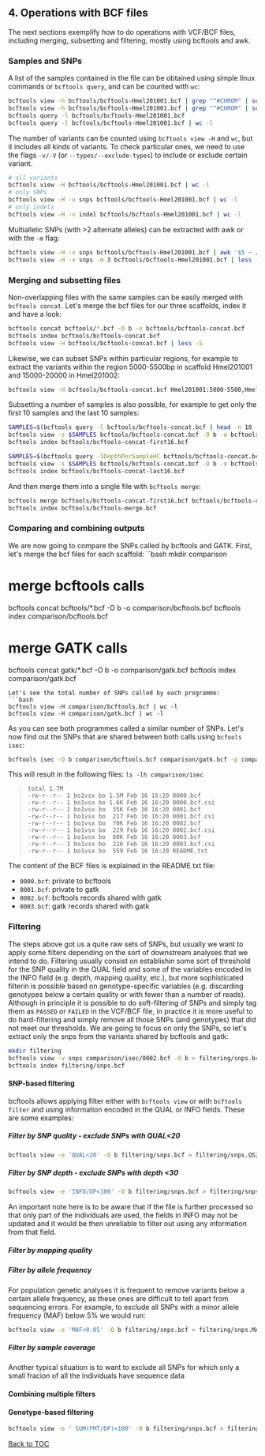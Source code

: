 ## 4. Operations with BCF files
The next sections exemplify how to do operations with VCF/BCF files, including merging, subsetting and filtering, mostly using bcftools and awk.

### Samples and SNPs 
A list of the samples contained in the file can be obtained using simple linux commands or `bcftools query`, and can be counted with `wc`:
```bash
bcftools view -h bcftools/bcftools-Hmel201001.bcf | grep "^#CHROM" | sed 's/.*FORMAT\t//; s/\t/\n/g'
bcftools view -h bcftools/bcftools-Hmel201001.bcf | grep "^#CHROM" | sed 's/.*FORMAT\t//; s/\t/\n/g' | wc -l
bcftools query -l bcftools/bcftools-Hmel201001.bcf
bcftools query -l bcftools/bcftools-Hmel201001.bcf | wc -l
```
The number of variants can be counted using `bcftools view -H` and `wc`, but it includes all kinds of variants. To check particular ones, we need to use the flags `-v/-V` (or `--types/--exclude-types`) to include or exclude certain variant. 
```bash
# all variants
bcftools view -H bcftools/bcftools-Hmel201001.bcf | wc -l
# only SNPs
bcftools view -H -v snps bcftools/bcftools-Hmel201001.bcf | wc -l
# only indels
bcftools view -H -v indel bcftools/bcftools-Hmel201001.bcf | wc -l
```
Multiallelic SNPs (with >2 alternate alleles) can be extracted with awk or with the `-m` flag:
```bash
bcftools view -H -v snps bcftools/bcftools-Hmel201001.bcf | awk '$5 ~ /,/' | less -S
bcftools view -H -v snps -m 3 bcftools/bcftools-Hmel201001.bcf | less -S
```

### Merging and subsetting files
Non-overlapping files with the same samples can be easily merged with `bcftools concat`. Let's merge the bcf files for our three scaffolds, index it and have a look:
```bash
bcftools concat bcftools/*.bcf -O b -o bcftools/bcftools-concat.bcf
bcftools index bcftools/bcftools-concat.bcf
bcftools view -H bcftools/bcftools-concat.bcf | less -S
```
Likewise, we can subset SNPs within particular regions, for example to extract the variants within the region 5000-5500bp in scaffold Hmel201001 and 15000-20000 in Hmel201002:
```bash
bcftools view -H bcftools/bcftools-concat.bcf Hmel201001:5000-5500,Hmel201002:15000-20000 | less -S 
```
Subsetting a number of samples is also possible, for example to get only the first 10 samples and the last 10 samples:
```bash
SAMPLES=$(bcftools query -l bcftools/bcftools-concat.bcf | head -n 10 | tr '\n/' ','| sed 's/,$//')
bcftools view -s $SAMPLES bcftools/bcftools-concat.bcf -O b -o bcftools/bcftools-concat-first16.bcf
bcftools index bcftools/bcftools-concat-first16.bcf

SAMPLES=$(bcftools query -lDepthPerSampleHC bcftools/bcftools-concat.bcf | tail -n 10 | tr '\n/' ','| sed 's/,$//')
bcftools view -s $SAMPLES bcftools/bcftools-concat.bcf -O b -o bcftools/bcftools-concat-last16.bcf
bcftools index bcftools/bcftools-concat-last16.bcf
```
And then merge them into a single file with `bcftools merge`:
```bash
bcftools merge bcftools/bcftools-concat-first16.bcf bcftools/bcftools-concat-last16.bcf -O b -o bcftools/bcftools-merge.bcf
bcftools index bcftools/bcftools-merge.bcf
```

### Comparing and combining outputs
We are now going to compare the SNPs called by bcftools and GATK. First, let's merge the bcf files for each scaffold:
``bash
mkdir comparison
# merge bcftools calls
bcftools concat bcftools/*.bcf -O b -o comparison/bcftools.bcf
bcftools index comparison/bcftools.bcf
# merge GATK calls
bcftools concat gatk/*.bcf -O b -o comparison/gatk.bcf
bcftools index comparison/gatk.bcf
```
Let's see the total number of SNPs called by each programme:
```bash
bcftools view -H comparison/bcftools.bcf | wc -l
bcftools view -H comparison/gatk.bcf | wc -l
```
As you can see both programmes called a similar number of SNPs. Let's now find out the SNPs that are shared between both calls using ``bcfools isec``:
```bash
bcftools isec -O b comparison/bcftools.bcf comparison/gatk.bcf -p comparison/isec
```
This will result in the following files:
```ls -lh comparison/isec```

>``total 1.7M``<br>
>``-rw-r--r-- 1 bo1vsx bo 1.5M Feb 16 16:20 0000.bcf``<br>
>``-rw-r--r-- 1 bo1vsx bo 1.6K Feb 16 16:20 0000.bcf.csi``<br>
>``-rw-r--r-- 1 bo1vsx bo  35K Feb 16 16:20 0001.bcf``<br>
>``-rw-r--r-- 1 bo1vsx bo  217 Feb 16 16:20 0001.bcf.csi``<br>
>``-rw-r--r-- 1 bo1vsx bo  70K Feb 16 16:20 0002.bcf``<br>
>``-rw-r--r-- 1 bo1vsx bo  229 Feb 16 16:20 0002.bcf.csi``<br>
>``-rw-r--r-- 1 bo1vsx bo  80K Feb 16 16:20 0003.bcf``<br>
>``-rw-r--r-- 1 bo1vsx bo  226 Feb 16 16:20 0003.bcf.csi``<br>
>``-rw-r--r-- 1 bo1vsx bo  559 Feb 16 16:20 README.txt``<br>

The content of the BCF files is explained in the README.txt file:
* ``0000.bcf``: private to bcftools
* ``0001.bcf``: private to gatk
* ``0002.bcf``: bcftools records shared with gatk
* ``0003.bcf``: gatk records shared with gatk

### Filtering
The steps above got us a quite raw sets of SNPs, but usually we want to apply some filters depending on the sort of downstream analyses that we intend to do. Filtering usually consist on establishin some sort of threshold for the SNP quality in the QUAL field and some of the variables encoded in the INFO field (e.g. depth, mapping quality, etc.), but more sophisticated filterin is possible based on genotype-specific variables (e.g. discarding genotypes below a certain quality or with fewer than a number of reads). Although in principle it is possible to do soft-filtering of SNPs and simply tag them as `PASSED` or `FAILED` in the VCF/BCF file, in practice it is more useful to do hard-filtering and simply remove all those SNPs (and genotypes) that did not meet our thresholds. We are going to focus on only the SNPs, so let's extract only the snps from the variants shared by bcftools and gatk:

```bash
mkdir filtering
bcftools view -v snps comparison/isec/0002.bcf -O b > filtering/snps.bcf
bcftools index filtering/snps.bcf
```

#### SNP-based filtering
bcftools allows applying filter either with ``bcftools view`` or with ``bcftools filter`` and using information encoded in the QUAL or INFO fields. These are some examples:

##### Filter by SNP quality - exclude SNPs with QUAL<20
```bash
bcftools view -e 'QUAL<20' -O b filtering/snps.bcf > filtering/snps.QS20.bcf
```

##### Filter by SNP depth - exclude SNPs with depth <30
```bash
bcftools view -e 'INFO/DP<100' -O b filtering/snps.bcf > filtering/snps.DP100.bcf
```
An important note here is to be aware that if the file is further processed so that only part of the individuals are used, the fields in INFO may not be updated and it would be then unreliable to filter out using any information from that field.

##### Filter by mapping quality

##### Filter by allele frequency
For population genetic analyses it is frequent to remove variants below a certain allele frequency, as these ones are difficult to tell apart from sequencing errors. For example, to exclude all SNPs with a minor allele frequency (MAF) below 5% we would run:
```bash
bcftools view -e 'MAF<0.05' -O b filtering/snps.bcf > filtering/snps.MAF005.bcf
```
##### Filter by sample coverage
Another typical situation is to want to exclude all SNPs for which only a small fracion of all the individuals have sequence data

#### Combining multiple filters

#### Genotype-based filtering
```bash
bcftools view -e ' SUM(FMT/DP)<100' -O b filtering/snps.bcf > filtering/snps.DP100.bcf
```

[Back to TOC](index.md)

